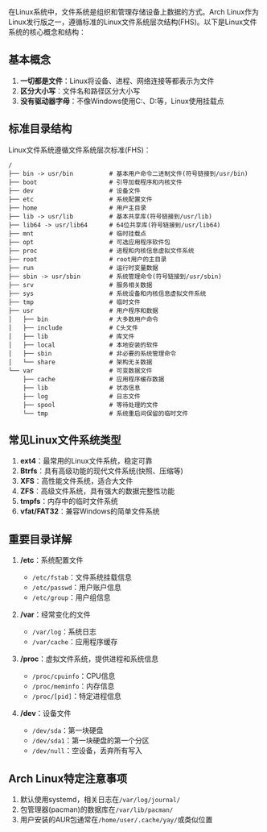 在Linux系统中，文件系统是组织和管理存储设备上数据的方式。Arch Linux作为Linux发行版之一，遵循标准的Linux文件系统层次结构(FHS)。以下是Linux文件系统的核心概念和结构：

## 基本概念

1. **一切都是文件**：Linux将设备、进程、网络连接等都表示为文件
2. **区分大小写**：文件名和路径区分大小写
3. **没有驱动器字母**：不像Windows使用C:、D:等，Linux使用挂载点

## 标准目录结构

Linux文件系统遵循文件系统层次标准(FHS)：

```
/
├── bin -> usr/bin          # 基本用户命令二进制文件(符号链接到/usr/bin)
├── boot                    # 引导加载程序和内核文件
├── dev                     # 设备文件
├── etc                     # 系统配置文件
├── home                    # 用户主目录
├── lib -> usr/lib          # 基本共享库(符号链接到/usr/lib)
├── lib64 -> usr/lib64      # 64位共享库(符号链接到/usr/lib64)
├── mnt                     # 临时挂载点
├── opt                     # 可选应用程序软件包
├── proc                    # 进程和内核信息虚拟文件系统
├── root                    # root用户的主目录
├── run                     # 运行时变量数据
├── sbin -> usr/sbin        # 系统管理命令(符号链接到/usr/sbin)
├── srv                     # 服务相关数据
├── sys                     # 系统设备和内核信息虚拟文件系统
├── tmp                     # 临时文件
├── usr                     # 用户程序和数据
│   ├── bin                 # 大多数用户命令
│   ├── include             # C头文件
│   ├── lib                 # 库文件
│   ├── local               # 本地安装的软件
│   ├── sbin                # 非必要的系统管理命令
│   └── share               # 架构无关数据
└── var                     # 可变数据文件
    ├── cache               # 应用程序缓存数据
    ├── lib                 # 状态信息
    ├── log                 # 日志文件
    ├── spool               # 等待处理的文件
    └── tmp                 # 系统重启间保留的临时文件
```

## 常见Linux文件系统类型

1. **ext4**：最常用的Linux文件系统，稳定可靠
2. **Btrfs**：具有高级功能的现代文件系统(快照、压缩等)
3. **XFS**：高性能文件系统，适合大文件
4. **ZFS**：高级文件系统，具有强大的数据完整性功能
5. **tmpfs**：内存中的临时文件系统
6. **vfat/FAT32**：兼容Windows的简单文件系统

## 重要目录详解

1. **/etc**：系统配置文件
   - `/etc/fstab`：文件系统挂载信息
   - `/etc/passwd`：用户账户信息
   - `/etc/group`：用户组信息

2. **/var**：经常变化的文件
   - `/var/log`：系统日志
   - `/var/cache`：应用程序缓存

3. **/proc**：虚拟文件系统，提供进程和系统信息
   - `/proc/cpuinfo`：CPU信息
   - `/proc/meminfo`：内存信息
   - `/proc/[pid]`：特定进程信息

4. **/dev**：设备文件
   - `/dev/sda`：第一块硬盘
   - `/dev/sda1`：第一块硬盘的第一个分区
   - `/dev/null`：空设备，丢弃所有写入

## Arch Linux特定注意事项

1. 默认使用systemd，相关日志在`/var/log/journal/`
2. 包管理器(pacman)的数据库在`/var/lib/pacman/`
3. 用户安装的AUR包通常在`/home/user/.cache/yay/`或类似位置
